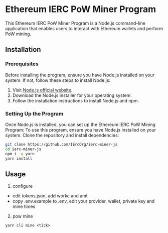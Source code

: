 # Ethereum IERC PoW Miner Program

This Ethereum IERC PoW Miner Program is a Node.js command-line application that enables users to interact with Ethereum wallets and perform PoW mining.
## Installation

### Prerequisites

Before installing the program, ensure you have Node.js installed on your system. If not, follow these steps to install Node.js:

1. Visit [Node.js official website](https://nodejs.org/).
2. Download the Node.js installer for your operating system.
3. Follow the installation instructions to install Node.js and npm.

### Setting Up the Program

Once Node.js is installed, you can set up the Ethereum IERC PoW Mining Program:
To use this program, ensure you have Node.js installed on your system. Clone the repository and install dependencies:

```bash
git clone https://github.com/IErcOrg/ierc-miner-js
cd ierc-miner-js
npm i -g yarn
yarn install
```

## Usage

1. configure
- edit tokens.json, add workc and amt
- copy .env.example to .env, edit your provider, wallet, private key and mine times

2. pow mine
```shell
yarn cli mine <tick>
```
